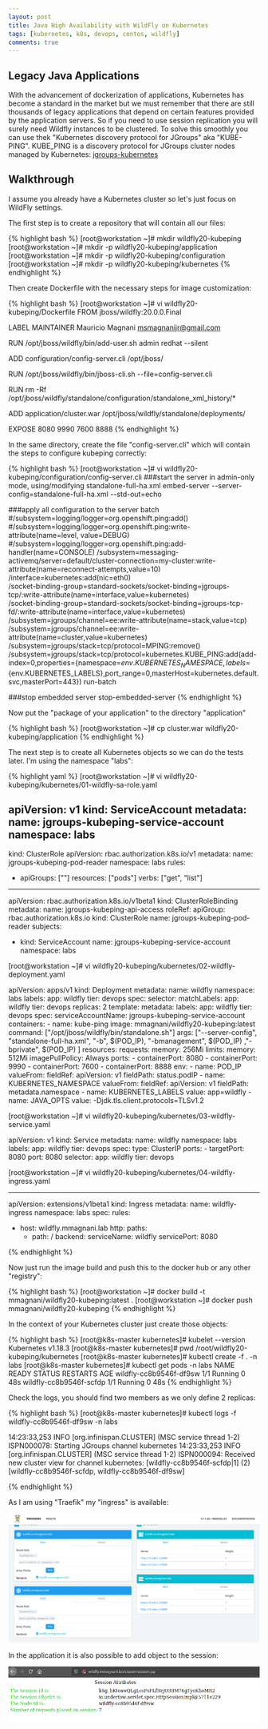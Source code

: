 ```yaml
---
layout: post
title: Java High Availability with WildFly on Kubernetes
tags: [kubernetes, k8s, devops, centos, wildfly]
comments: true
---
```


## Legacy Java Applications

With the advancement of dockerization of applications, Kubernetes has become a standard in the market but we must remember that there are still thousands of legacy applications that depend on certain features provided by the application servers. So if you need to use session replication you will surely need Wildfly instances to be clustered. To solve this smoothly you can use thek "Kubernetes discovery protocol for JGroups" aka "KUBE-PING". KUBE_PING is a discovery protocol for JGroups cluster nodes managed by Kubernetes: [jgroups-kubernetes](https://github.com/jgroups-extras/jgroups-kubernetes)

## Walkthrough

I assume you already have a Kubernetes cluster so let's just focus on WildFly settings.

The first step is to create a repository that will contain all our files:

{% highlight bash %}
[root@workstation ~]# mkdir wildfly20-kubeping
[root@workstation ~]# mkdir -p wildfly20-kubeping/application
[root@workstation ~]# mkdir -p wildfly20-kubeping/configuration
[root@workstation ~]# mkdir -p wildfly20-kubeping/kubernetes
{% endhighlight %}

Then create Dockerfile with the necessary steps for image customization:

{% highlight bash %}
[root@workstation ~]# vi wildfly20-kubeping/Dockerfile
FROM jboss/wildfly:20.0.0.Final

LABEL MAINTAINER Mauricio Magnani <msmagnanijr@gmail.com>

RUN /opt/jboss/wildfly/bin/add-user.sh admin redhat --silent

ADD configuration/config-server.cli /opt/jboss/

RUN /opt/jboss/wildfly/bin/jboss-cli.sh --file=config-server.cli

RUN rm -Rf /opt/jboss/wildfly/standalone/configuration/standalone_xml_history/*

ADD application/cluster.war /opt/jboss/wildfly/standalone/deployments/

EXPOSE 8080 9990 7600 8888
{% endhighlight %}

In the same directory, create the file "config-server.cli" which will contain the steps to configure kubeping correctly:

{% highlight bash %}
[root@workstation ~]# vi wildfly20-kubeping/configuration/config-server.cli
###start the server in admin-only mode, using/modifying standalone-full-ha.xml
embed-server --server-config=standalone-full-ha.xml --std-out=echo

###apply all configuration to the server
batch
#/subsystem=logging/logger=org.openshift.ping:add()
#/subsystem=logging/logger=org.openshift.ping:write-attribute(name=level, value=DEBUG)
#/subsystem=logging/logger=org.openshift.ping:add-handler(name=CONSOLE)
/subsystem=messaging-activemq/server=default/cluster-connection=my-cluster:write-attribute(name=reconnect-attempts,value=10)  
/interface=kubernetes:add(nic=eth0)  
/socket-binding-group=standard-sockets/socket-binding=jgroups-tcp/:write-attribute(name=interface,value=kubernetes)  
/socket-binding-group=standard-sockets/socket-binding=jgroups-tcp-fd/:write-attribute(name=interface,value=kubernetes)  
/subsystem=jgroups/channel=ee:write-attribute(name=stack,value=tcp)
/subsystem=jgroups/channel=ee:write-attribute(name=cluster,value=kubernetes)
/subsystem=jgroups/stack=tcp/protocol=MPING:remove()
/subsystem=jgroups/stack=tcp/protocol=kubernetes.KUBE_PING:add(add-index=0,properties={namespace=${env.KUBERNETES_NAMESPACE},labels=${env.KUBERNETES_LABELS},port_range=0,masterHost=kubernetes.default.svc,masterPort=443})
run-batch

###stop embedded server
stop-embedded-server
{% endhighlight %}

Now put the "package of your application" to the directory "application"

{% highlight bash %}
[root@workstation ~]# cp cluster.war wildfly20-kubeping/application
{% endhighlight %}

The next step is to create all Kubernetes objects so we can do the tests later. I'm using the namespace "labs":

{% highlight yaml %}
[root@workstation ~]# vi wildfly20-kubeping/kubernetes/01-wildfly-sa-role.yaml

apiVersion: v1
kind: ServiceAccount
metadata:
  name: jgroups-kubeping-service-account
  namespace: labs
---
kind: ClusterRole
apiVersion: rbac.authorization.k8s.io/v1
metadata:
  name: jgroups-kubeping-pod-reader
  namespace: labs
rules:
- apiGroups: [""]
  resources: ["pods"]
  verbs: ["get", "list"]
---
apiVersion: rbac.authorization.k8s.io/v1beta1
kind: ClusterRoleBinding
metadata:
  name: jgroups-kubeping-api-access
roleRef:
  apiGroup: rbac.authorization.k8s.io
  kind: ClusterRole
  name: jgroups-kubeping-pod-reader
subjects:
- kind: ServiceAccount
  name: jgroups-kubeping-service-account
  namespace: labs

[root@workstation ~]# vi wildfly20-kubeping/kubernetes/02-wildfly-deployment.yaml

apiVersion: apps/v1
kind: Deployment
metadata:
  name: wildfly
  namespace: labs
  labels:
    app: wildfly
    tier: devops
spec:
  selector:
    matchLabels:
      app: wildfly
      tier: devops
  replicas: 2
  template: 
    metadata:
      labels:
        app: wildfly
        tier: devops
    spec:
      serviceAccountName: jgroups-kubeping-service-account
      containers:
        - name: kube-ping
          image: mmagnani/wildfly20-kubeping:latest
          command: ["/opt/jboss/wildfly/bin/standalone.sh"]
          args: ["--server-config", "standalone-full-ha.xml", "-b", $(POD_IP), "-bmanagement", $(POD_IP) ,"-bprivate", $(POD_IP) ]
          resources:
            requests:
              memory: 256Mi
            limits:
              memory: 512Mi
          imagePullPolicy: Always
          ports:
            - containerPort: 8080
            - containerPort: 9990
            - containerPort: 7600
            - containerPort: 8888
          env:
            - name: POD_IP
              valueFrom:
                fieldRef:
                  apiVersion: v1
                  fieldPath: status.podIP
            - name: KUBERNETES_NAMESPACE
              valueFrom:
                fieldRef:
                  apiVersion: v1
                  fieldPath: metadata.namespace
            - name: KUBERNETES_LABELS 
              value: app=wildfly
            - name: JAVA_OPTS
              value: -Djdk.tls.client.protocols=TLSv1.2

[root@workstation ~]# vi wildfly20-kubeping/kubernetes/03-wildfly-service.yaml

apiVersion: v1
kind: Service
metadata:
    name: wildfly
    namespace: labs
    labels:
      app: wildfly
      tier: devops
spec:
  type: ClusterIP
  ports:
    - targetPort: 8080
      port: 8080
  selector:
    app: wildfly
    tier: devops

[root@workstation ~]# vi wildfly20-kubeping/kubernetes/04-wildfly-ingress.yaml

---
apiVersion: extensions/v1beta1
kind: Ingress
metadata:
    name: wildfly-ingress
    namespace: labs
spec:
  rules:
  - host: wildfly.mmagnani.lab
    http:
      paths:
      - path: /
        backend:
          serviceName: wildfly
          servicePort: 8080

{% endhighlight %}

Now just run the image build and push this to the docker hub or any other "registry":

{% highlight bash %}
[root@workstation ~]# docker build -t mmagnani/wildfly20-kubeping:latest . 
[root@workstation ~]# docker push mmagnani/wildfly20-kubeping
{% endhighlight %}

In the context of your Kubernetes cluster just create those objects:

{% highlight bash %}
[root@k8s-master kubernetes]# kubelet --version
Kubernetes v1.18.3
[root@k8s-master kubernetes]# pwd
/root/wildfly20-kubeping/kubernetes
[root@k8s-master kubernetes]# kubectl create -f . -n labs
[root@k8s-master kubernetes]# kubectl get pods -n labs
NAME                      READY   STATUS    RESTARTS   AGE
wildfly-cc8b9546f-df9sw   1/1     Running   0          48s
wildfly-cc8b9546f-scfdp   1/1     Running   0          48s
{% endhighlight %}

Check the logs, you should find two members as we only define 2 replicas:

{% highlight bash %}
[root@k8s-master kubernetes]# kubectl logs -f wildfly-cc8b9546f-df9sw -n labs

14:23:33,253 INFO  [org.infinispan.CLUSTER] (MSC service thread 1-2) ISPN000078: Starting JGroups channel kubernetes
14:23:33,253 INFO  [org.infinispan.CLUSTER] (MSC service thread 1-2) ISPN000094: Received new cluster view for channel kubernetes: [wildfly-cc8b9546f-scfdp|1] (2) [wildfly-cc8b9546f-scfdp, wildfly-cc8b9546f-df9sw]

{% endhighlight %}

As I am using "Traefik" my "ingress" is available:

![](/images/202001-kubeha-01.png)

In the application it is also possible to add object to the session:

![](/images/202001-kubeha-02.png)